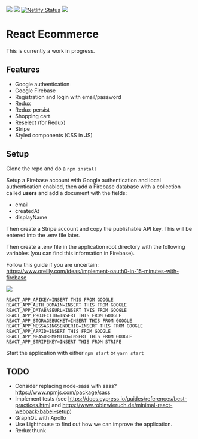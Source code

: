 <img src="https://circleci.com/gh/w3bdesign/react-ecommerce/tree/master.svg?style=svg"> <img src="https://api.codeclimate.com/v1/badges/ec3dd668ce623ddb263d/maintainability" />
[![Netlify Status](https://api.netlify.com/api/v1/badges/fa283d61-4b14-45a2-a1c4-629cd351328b/deploy-status)](https://app.netlify.com/sites/react-c776ed/deploys)
<img src="https://www.netlify.com/img/global/badges/netlify-dark.svg"/>

# React Ecommerce

This is currently a work in progress.

## Features

- Google authentication
- Google Firebase
- Registration and login with email/password
- Redux
- Redux-persist
- Shopping cart
- Reselect (for Redux)
- Stripe
- Styled components (CSS in JS)

## Setup

Clone the repo and do a `npm install`

Setup a Firebase account with Google authentication and local authentication enabled, then add a Firebase database with
a collection called <b>users</b> and add a document with the fields:

- email
- createdAt
- displayName

Then create a Stripe account and copy the publishable API key. This will be entered into the .env file later.

Then create a .env file in the application root directory with the following variables (you can find this information in Firebase).

Follow this guide if you are uncertain: <a href="https://www.oreilly.com/ideas/implement-oauth0-in-15-minutes-with-firebase">https://www.oreilly.com/ideas/implement-oauth0-in-15-minutes-with-firebase</a>

<img src="https://d3ansictanv2wj.cloudfront.net/fig_5-edeb343cd558a6242490ed3d2d646b48.png"/>

```
REACT_APP_APIKEY=INSERT THIS FROM GOOGLE
REACT_APP_AUTH_DOMAIN=INSERT THIS FROM GOOGLE
REACT_APP_DATABASEURL=INSERT THIS FROM GOOGLE
REACT_APP_PROJECTID=INSERT THIS FROM GOOGLE
REACT_APP_STORAGEBUCKET=INSERT THIS FROM GOOGLE
REACT_APP_MESSAGINGSENDERID=INSERT THIS FROM GOOGLE
REACT_APP_APPID=INSERT THIS FROM GOOGLE
REACT_APP_MEASUREMENTID=INSERT THIS FROM GOOGLE
REACT_APP_STRIPEKEY=INSERT THIS FROM STRIPE
```

Start the application with either `npm start` or `yarn start`

## TODO

- Consider replacing node-sass with sass? https://www.npmjs.com/package/sass
- Implement tests (see https://docs.cypress.io/guides/references/best-practices.html and https://www.robinwieruch.de/minimal-react-webpack-babel-setup)
- GraphQL with Apollo
- Use Lighthouse to find out how we can improve the application.
- Redux thunk

